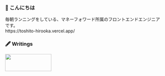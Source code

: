 ### 👋 こんにちは
<p>毎朝ランニングをしている、マネーフォワード所属のフロントエンドエンジニアです。
  <br>https://toshito-hirooka.vercel.app/
</p>

### 🖋 Writings
<a href="https://qiita.com/wozitto" target="_blank" rel="noopener noreferrer">
  <img src="https://user-images.githubusercontent.com/74745265/153753636-2c499bf0-72f5-4111-856b-c394327a45d1.png" width="150px" height="56px">
</a>

